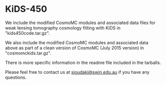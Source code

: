 # KiDS-450

We include the modified CosmoMC modules and associated data files for weak lensing tomography cosmology fitting with KiDS in "kids450code.tar.gz".

We also include the modified CosmoMC modules and associated data above as part of a clean version of CosmoMC (July 2015 version) in "cosmomckids.tar.gz".

There is more specific information in the readme file included in the tarballs.

Please feel free to contact us at sjoudaki@swin.edu.au if you have any questions.
